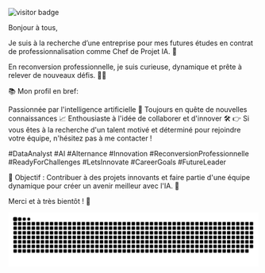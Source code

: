 ![visitor badge](https://visitor-badge.laobi.icu/badge?page_id=jwenjian.visitor-badge-query&query_only=true)

Bonjour à tous,

Je suis à la recherche d’une entreprise pour mes futures études en contrat de professionnalisation comme Chef de Projet IA. 🌟

En reconversion professionnelle, je suis curieuse, dynamique et prête à relever de nouveaux défis. 💪✨

📚 Mon profil en bref:

Passionnée par l'intelligence artificielle 🤖
Toujours en quête de nouvelles connaissances 📈
Enthousiaste à l'idée de collaborer et d'innover 🛠️
👉 Si vous êtes à la recherche d'un talent motivé et déterminé pour rejoindre votre équipe, n'hésitez pas à me contacter !

#DataAnalyst #AI #Alternance #Innovation #ReconversionProfessionnelle #ReadyForChallenges #LetsInnovate #CareerGoals #FutureLeader

🎯 Objectif : Contribuer à des projets innovants et faire partie d'une équipe dynamique pour créer un avenir meilleur avec l'IA. 🚀

Merci et à très bientôt ! 🌟

![snake gif](https://github.com/victoria-1989/victoria-1989/blob/output/github-contribution-grid-snake.svg)

